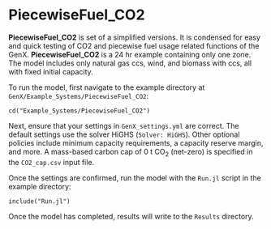 # PiecewiseFuel_CO2

**PiecewiseFuel_CO2** is set of a simplified versions. It is condensed for easy and quick testing of CO2 and piecewise fuel usage related functions of the GenX. **PiecewiseFuel_CO2** is a 24 hr example containing only one zone. The model includes only natural gas ccs, wind, and biomass with ccs, all with fixed initial capacity. 

To run the model, first navigate to the example directory at `GenX/Example_Systems/PiecewiseFuel_CO2`:

`cd("Example_Systems/PiecewiseFuel_CO2")`
   
Next, ensure that your settings in `GenX_settings.yml` are correct. The default settings use the solver HiGHS (`Solver: HiGHS`). Other optional policies include minimum capacity requirements, a capacity reserve margin, and more. A mass-based carbon cap of 0 t CO<sub>2</sub> (net-zero) is specified in the `CO2_cap.csv` input file.

Once the settings are confirmed, run the model with the `Run.jl` script in the example directory:

`include("Run.jl")`

Once the model has completed, results will write to the `Results` directory.
